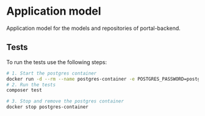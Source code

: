# Application model

Application model for the models and repositories of portal-backend.

## Tests

To run the tests use the following steps:
<!-- markdownlint-disable MD013 -->
```sh
# 1. Start the postgres container
docker run -d --rm --name postgres-container -e POSTGRES_PASSWORD=postgres -v $(pwd)/tests/Scripts/init.sql:/docker-entrypoint-initdb.d/init.sql -p 54322:5432 postgres
# 2. Run the tests
composer test

# 3. Stop and remove the postgres container
docker stop postgres-container
```
